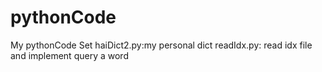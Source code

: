 pythonCode
==========
My pythonCode Set
haiDict2.py:my personal dict
readIdx.py: read idx file and implement query a word 